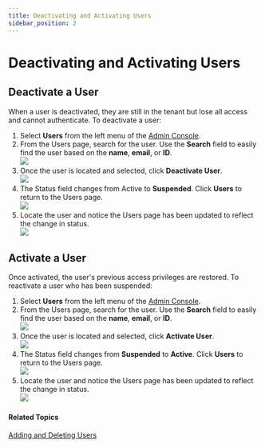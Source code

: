 ```yaml
---
title: Deactivating and Activating Users
sidebar_position: 2
---
```


Deactivating and Activating Users
=================================

Deactivate a User
-----------------

When a user is deactivated, they are still in the tenant but lose all access and cannot authenticate. To deactivate a user:

1.  Select **Users** from the left menu of the [Admin Console](/docs/secure-work/workforce-settings/admin-console/admin-console-login).
2.  From the Users page, search for the user. Use the **Search** field to easily find the user based on the **name**, **email**, or **ID**.  
    ![](/images/users/search_user.PNG)
3.  Once the user is located and selected, click **Deactivate User**.  
    ![](/images/users/deactivate_user_john_racer.PNG)
4.  The Status field changes from Active to **Suspended**. Click **Users** to return to the Users page.  
    ![](/images/users/user_suspended_john_racer.PNG)
5.  Locate the user and notice the Users page has been updated to reflect the change in status.  
    ![](/images/users/users_list_suspended_jracer.PNG)

Activate a User
---------------

Once activated, the user's previous access privileges are restored.  To reactivate a user who has been suspended:

1.  Select **Users** from the left menu of the [Admin Console](/docs/secure-work/workforce-settings/admin-console/admin-console-login).
2.  From the Users page, search for the user. Use the **Search** field to easily find the user based on the **name**, **email**, or **ID**.  
    ![](/images/users/search_user.PNG)
3.  Once the user is located and selected, click **Activate User**.  
    ![](/images/users/activate_user_jracer.PNG)
4.  The Status field changes from **Suspended** to **Active**. Click **Users** to return to the Users page.  
    ![](/images/users/user_actvated_jracer.PNG)
5.  Locate the user and notice the Users page has been updated to reflect the change in status.  
    ![](/images/users/users_list_activate_jracer.PNG)

#### Related Topics
[Adding and Deleting Users](/docs/secure-work/workforce-settings/users/adding-deleting-users)